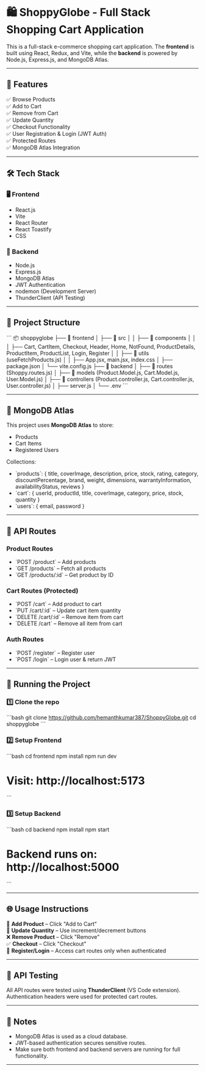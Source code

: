 # 🛍️ ShoppyGlobe - Full Stack Shopping Cart Application

This is a full-stack e-commerce shopping cart application. The **frontend** is built using React, Redux, and Vite, while the **backend** is powered by Node.js, Express.js, and MongoDB Atlas.

---

## 🚀 Features

✅ Browse Products  
✅ Add to Cart  
✅ Remove from Cart  
✅ Update Quantity  
✅ Checkout Functionality  
✅ User Registration & Login (JWT Auth)  
✅ Protected Routes  
✅ MongoDB Atlas Integration  

---

## 🛠️ Tech Stack

### 🖥️ Frontend
- React.js
- Vite
- React Router
- React Toastify
- CSS

### 🔧 Backend
- Node.js
- Express.js
- MongoDB Atlas
- JWT Authentication
- nodemon (Development Server)
- ThunderClient (API Testing)

---

## 📁 Project Structure

\`\`\`
📦 shoppyglobe
├── 📂 frontend
│   ├── 📂 src
│   │   ├── 📂 components
│   │   │   ├── Cart, CartItem, Checkout, Header, Home, NotFound, ProductDetails, ProductItem, ProductList, Login, Register 
│   │   ├── 📂 utils (useFetchProducts.js)
│   │   ├── App.jsx, main.jsx, index.css
│   ├── package.json
│   └── vite.config.js
├── 📂 backend
│   ├── 📂 routes (Shoppy.routes.js)
│   ├── 📂 models (Product.Model.js, Cart.Model.js, User.Model.js)
│   ├── 📂 controllers (Product.controller.js, Cart.controller.js, User.controller.js)
│   ├── server.js
│   └── .env
\`\`\`

---

## 🔌 MongoDB Atlas

This project uses **MongoDB Atlas** to store:
- Products
- Cart Items
- Registered Users

Collections:
- \`products\`: \{ title, coverImage, description, price, stock, rating, category, discountPercentage, brand, weight, dimensions, warrantyInformation, availabilityStatus, reviews \}
- \`cart\`: \{ userId, productId, title, coverImage, category, price, stock, quantity \}
- \`users\`: \{ email, password \}

---

## 🔐 API Routes

### Product Routes
- \`POST /product\` – Add products
- \`GET /products\` – Fetch all products
- \`GET /products/:id\` – Get product by ID

### Cart Routes (Protected)
- \`POST /cart\` – Add product to cart
- \`PUT /cart/:id\` – Update cart item quantity
- \`DELETE /cart/:id\` – Remove item from cart
- \`DELETE /cart\` – Remove all item from cart

### Auth Routes
- \`POST /register\` – Register user
- \`POST /login\` – Login user & return JWT

---

## 🚀 Running the Project

### 1️⃣ Clone the repo
\`\`\`bash
git clone https://github.com/hemanthkumar387/ShoppyGlobe.git
cd shoppyglobe
\`\`\`

### 2️⃣ Setup Frontend
\`\`\`bash
cd frontend
npm install
npm run dev
# Visit: http://localhost:5173
\`\`\`

### 3️⃣ Setup Backend
\`\`\`bash
cd backend
npm install
npm start
# Backend runs on: http://localhost:5000
\`\`\`

---

## 🌐 Usage Instructions

🛒 **Add Product** – Click "Add to Cart"  
🔁 **Update Quantity** – Use increment/decrement buttons  
❌ **Remove Product** – Click "Remove"  
✅ **Checkout** – Click "Checkout"  
🔐 **Register/Login** – Access cart routes only when authenticated  

---

## 🧪 API Testing

All API routes were tested using **ThunderClient** (VS Code extension).  
Authentication headers were used for protected cart routes.

---

## 📌 Notes

- MongoDB Atlas is used as a cloud database.
- JWT-based authentication secures sensitive routes.
- Make sure both frontend and backend servers are running for full functionality.

---
